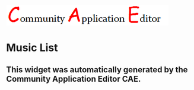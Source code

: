 ![CAE](https://github.com/GHProjectsTest/application-23/blob/gh-pages/frontendComponent-26/img/logo.png)  

Music List
===================


This widget was automatically generated by the Community Application Editor CAE.  
---------------
